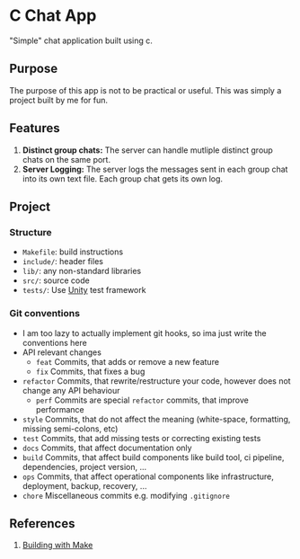 # C Chat App

"Simple" chat application built using c.

## Purpose

The purpose of this app is not to be practical or useful. This was simply a project built by me for fun. 

## Features

1. **Distinct group chats:** The server can handle mutliple distinct group chats on the same port. 
2. **Server Logging:** The server logs the messages sent in each group chat into its own text file. Each group chat gets its own log.

## Project

### Structure

* `Makefile`: build instructions
* `include/`: header files
* `lib/`: any non-standard libraries
* `src/`: source code
* `tests/`: Use [Unity](https://github.com/ThrowTheSwitch/Unity) test framework

### Git conventions

* I am too lazy to actually implement git hooks, so ima just write the conventions here
* API relevant changes
    * `feat` Commits, that adds or remove a new feature
    * `fix` Commits, that fixes a bug
* `refactor` Commits, that rewrite/restructure your code, however does not change any API behaviour
    * `perf` Commits are special `refactor` commits, that improve performance
* `style` Commits, that do not affect the meaning (white-space, formatting, missing semi-colons, etc)
* `test` Commits, that add missing tests or correcting existing tests
* `docs` Commits, that affect documentation only
* `build` Commits, that affect build components like build tool, ci pipeline, dependencies, project version, ...
* `ops` Commits, that affect operational components like infrastructure, deployment, backup, recovery, ...
* `chore` Miscellaneous commits e.g. modifying `.gitignore`

## References

1. [Building with Make](https://www.throwtheswitch.org/build/make)